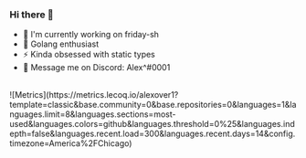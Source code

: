 ### Hi there 👋

-  🔭 I'm currently working on friday-sh
- 🥶 Golang enthusiast
- ⚡️ Kinda obsessed with static types
- 🧩 Message me on Discord: Alex^#0001

<br />
![Metrics](https://metrics.lecoq.io/alexover1?template=classic&base.community=0&base.repositories=0&languages=1&languages.limit=8&languages.sections=most-used&languages.colors=github&languages.threshold=0%25&languages.indepth=false&languages.recent.load=300&languages.recent.days=14&config.timezone=America%2FChicago)
